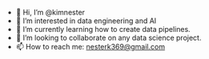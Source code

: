 - 👋 Hi, I’m @kimnester
- 👀 I’m interested in data engineering and AI
- 🌱 I’m currently learning how to create data pipelines.
- 💞️ I’m looking to collaborate on any data science project.
- 📫 How to reach me: nesterk369@gmail.com

<!---
kimnester/kimnester is a ✨ special ✨ repository because its `README.md` (this file) appears on your GitHub profile.
You can click the Preview link to take a look at your changes.
--->
